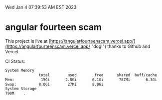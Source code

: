 Wed Jan  4 07:39:53 AM EST 2023

# angular fourteen scam


This project is live at [https://angularfourteenscam.vercel.app/](https://angularfourteenscam.vercel.app/ "dog!") thanks to Github and Vercel.

CI Status: 

```bash
System Memory
               total        used        free      shared  buff/cache   available
Mem:            15Gi       2.8Gi       6.1Gi       787Mi       6.3Gi        11Gi
Swap:          8.0Gi        27Mi       8.0Gi
System Storage
790M	.
```
```bash
